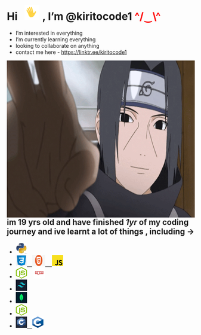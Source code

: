 #  Hi &nbsp; <img src="https://github.com/kiritocode1/kiritocode1/blob/main/wave.gif" width="40px" height="40px"/> , I’m @kiritocode1 <strong style="color:red">^/‿\\^</strong>
-  I’m interested in everything
-  I’m currently learning everything
-  looking to collaborate on anything
- contact me here - https://linktr.ee/kiritocode1

<p><img src="https://github.com/kiritocode1/kiritocode1/blob/main/itachi_smiling.gif"  align="left" alt="smile" width="100%" height="420"/>
</p>



---





## im 19 yrs old and have finished _1yr_ of my coding journey and ive learnt a lot of things , including -> 
<!-- [![portfolio](https://img.shields.io/badge/my_portfolio-000?style=for-the-badge&logo=ko-fi&logoColor=white)](https://katherinempeterson.com/) -->
<ul>
  <li><a href="https://www.python.org/"><img src="https://github.com/kiritocode1/kiritocode1/blob/main/readme.jpg" width="30px" height="30px" /></a></li>
  <li><a href="https://sepia-slope-2a3.notion.site/HTML-and-CSS-and-Basic-Javascript-2753717d90ab49d196df9b8677926f86"><img src="https://github.com/kiritocode1/kiritocode1/blob/main/css-logo.png"  width="30px" height="30px"/>&emsp;<img src="https://github.com/kiritocode1/kiritocode1/blob/main/html-logo.png"  width="35px" height="30px"/>&emsp;
    <img src="https://github.com/kiritocode1/kiritocode1/blob/main/js-logo.png"  width="30px" height="30px"/>
    </a></li>
<li><a herf="https://nodejs.org/en/">
  <img src="https://github.com/kiritocode1/kiritocode1/blob/main/node-logo.png" width="30px" height="30px"/>&emsp;
  <img src="https://github.com/kiritocode1/kiritocode1/blob/main/npm-logo.png" width="30px" height="30px"/>
  </a></li>
<li><a herf="https://tailwindcss.com/"><img src="https://github.com/kiritocode1/kiritocode1/blob/main/tailwind-css-logo.png" width="30px" height="30px"/></a></li>
<li><a herf="https://www.mongodb.com/"><img src="https://github.com/kiritocode1/kiritocode1/blob/main/mongo-logo.png" width="30px" height="30px"/></a></li>
<li><a herf=""><img src="https://github.com/kiritocode1/kiritocode1/blob/main/node-logo.png" width="30px" height="30px"/></a></li>
<li><a href="https://sourceforge.net/projects/mingw/"><img src="https://github.com/kiritocode1/kiritocode1/blob/main/c%2B%2B%20logo.jpg" width="30px" height="30px"/>&emsp;<img src="https://github.com/kiritocode1/kiritocode1/blob/main/c-logo.png" width="30px" height="30px"/>
</ul>









<!---
kiritocode1/kiritocode1 is a ✨ special ✨ repository because its `README.md` (this file) appears on your GitHub profile.
You can click the Preview link to take a look at your changes.
--->
